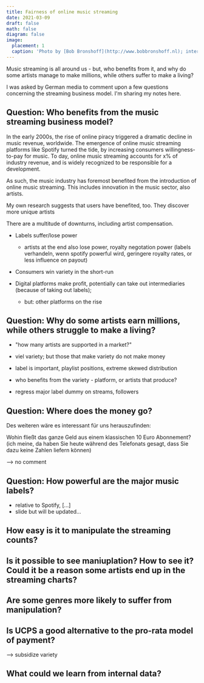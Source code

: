 ```yaml
---
title: Fairness of online music streaming
date: 2021-03-09
draft: false
math: false
diagram: false
image:
  placement: 1
  caption: 'Photo by [Bob Bronshoff](http://www.bobbronshoff.nl); interview by New Scientist'
---
```


Music streaming is all around us - but, who benefits from it, and why do some artists manage to make millions, while others suffer to make a living?

I was asked by German media to comment upon a few questions concerning the streaming business model. I'm sharing my notes here.


## Question: Who benefits from the music streaming business model?

In the early 2000s, the rise of online piracy triggered a dramatic decline in music revenue, worldwide. The emergence of online music streaming platforms like Spotify turned the tide, by increasing consumers willingness-to-pay for music. To day, online music streaming accounts for x% of industry revenue, and is widely recognized to be responsible for a development.

As such, the music industry has foremost benefited from the introduction of online music streaming. This includes innovation in the music sector, also artists.

My own research suggests that users have benefited, too. They discover more unique artists

There are a multitude of downturns, including artist compensation.

- Labels suffer/lose power
  - artists at the end also lose power, royalty negotation power (labels verhandeln, wenn spotify powerful wird, geringere royalty rates, or less influence on payout)

- Consumers win variety in the short-run

- Digital platforms make profit, potentially can take out intermediaries (because of taking out labels);
  - but: other platforms on the rise


## Question: Why do some artists earn millions, while others struggle to make a living?

- "how many artists are supported in a market?"

- viel variety; but those that make variety do not make money
- label is important, playlist positions, extreme skewed distribution
- who benefits from the variety - platform, or artists that produce?

- regress major label dummy on streams, followers



## Question: Where does the money go?

Des weiteren wäre es interessant für uns herauszufinden:

Wohin fließt das ganze Geld aus einem klassischen 10 Euro Abonnement? (ich meine, da haben Sie heute während des Telefonats gesagt, dass Sie dazu keine Zahlen liefern können)

--> no comment



## Question: How powerful are the major music labels?

- relative to Spotify, [...]
- slide but will be updated...


## How easy is it to manipulate the streaming counts?




## Is it possible to see maniuplation? How to see it? Could it be a reason some artists end up in the streaming charts?



## Are some genres more likely to suffer from manipulation?



## Is UCPS a good alternative to the pro-rata model of payment?

--> subsidize variety

## What could we learn from internal data?
